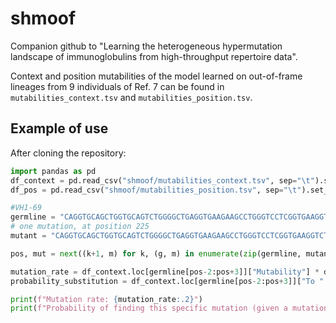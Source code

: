 # shmoof

Companion github to "Learning the heterogeneous hypermutation landscape of immunoglobulins from high-throughput repertoire data".

Context and position mutabilities of the model learned on out-of-frame lineages from 9 individuals of Ref. 7 can be found in `mutabilities_context.tsv` and `mutabilities_position.tsv`.

## Example of use

After cloning the repository:
```python
import pandas as pd
df_context = pd.read_csv("shmoof/mutabilities_context.tsv", sep="\t").set_index("Motif")
df_pos = pd.read_csv("shmoof/mutabilities_position.tsv", sep="\t").set_index("Position")

#VH1-69
germline = "CAGGTGCAGCTGGTGCAGTCTGGGGCTGAGGTGAAGAAGCCTGGGTCCTCGGTGAAGGTCTCCTGCAAGTCTTCTGGAGGCACCTTCAGCAGCTATGCTATCAGCTGGGTGCGACAGGCCCCTGGACAAGGGCTTGACTGGATGGGAGGGATCATCCCTATCTTTGGTACAGCAAACTACGCACAGAAGTTCCAGGGCAGAGTCACGATTACCGCGGACAAATCCACGAGCACAGCCTACATGGAGCTGAGCAGCCTGAGATCTGAGGACACGGCCGTGTATTACTGTGCGAGGCACGGGAATTACTACTACTACTACGGTATGGACGTCTGGGGCCAAGGGACCACGGTCACCGTCTCCTCA" 
# one mutation, at position 225
mutant = "CAGGTGCAGCTGGTGCAGTCTGGGGCTGAGGTGAAGAAGCCTGGGTCCTCGGTGAAGGTCTCCTGCAAGTCTTCTGGAGGCACCTTCAGCAGCTATGCTATCAGCTGGGTGCGACAGGCCCCTGGACAAGGGCTTGACTGGATGGGAGGGATCATCCCTATCTTTGGTACAGCAAACTACGCACAGAAGTTCCAGGGCAGAGTCACGATTACCGCGGACAAATCTACGAGCACAGCCTACATGGAGCTGAGCAGCCTGAGATCTGAGGACACGGCCGTGTATTACTGTGCGAGGCACGGGAATTACTACTACTACTACGGTATGGACGTCTGGGGCCAAGGGACCACGGTCACCGTCTCCTCA"

pos, mut = next((k+1, m) for k, (g, m) in enumerate(zip(germline, mutant)) if g != m)

mutation_rate = df_context.loc[germline[pos-2:pos+3]]["Mutability"] * df_pos.loc[pos+1]["Mutability"]
probability_substitution = df_context.loc[germline[pos-2:pos+3]]["To " + mut]

print(f"Mutation rate: {mutation_rate:.2}")
print(f"Probability of finding this specific mutation (given a mutation happened) {probability_substitution:.2}")
```
